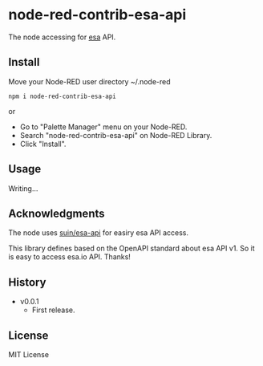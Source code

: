 # node-red-contrib-esa-api

The node accessing for [esa](https://esa.io/) API.

## Install

Move your Node-RED user directory ~/.node-red

```
npm i node-red-contrib-esa-api
```

or

* Go to "Palette Manager" menu on your Node-RED.
* Search "node-red-contrib-esa-api" on Node-RED Library.
* Click "Install".

## Usage

Writing...

## Acknowledgments

The node uses [suin/esa\-api](https://github.com/suin/esa-api) for easiry esa API access.

This library defines based on the OpenAPI standard about esa API v1. So it is easy to access esa.io API. Thanks!

## History

* v0.0.1
  * First release.

## License

MIT License